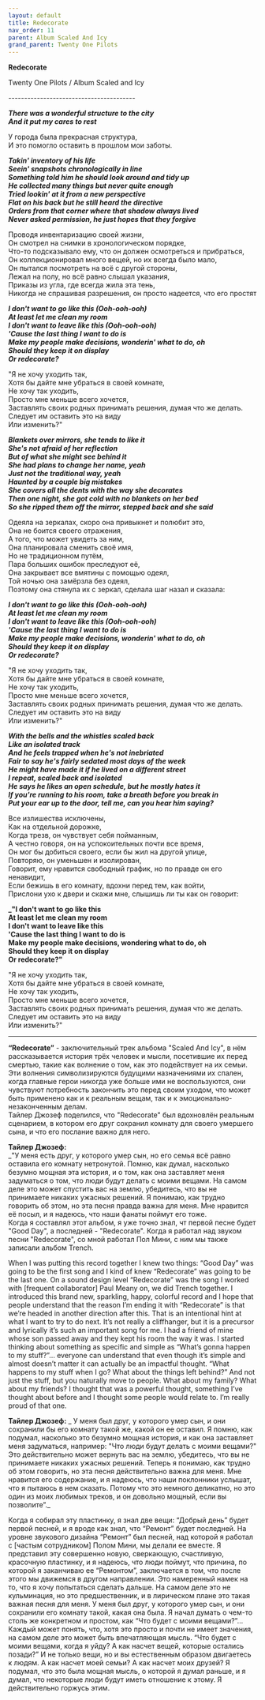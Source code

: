 ```yaml
---  
layout: default  
title: Redecorate  
nav_order: 11  
parent: Album Scaled And Icy  
grand_parent: Twenty One Pilots  
---  
```


**Redecorate**
<p>
Twenty One Pilots / Album Scaled and Icy  
</p>  
----------------------------------------

**_There was a wonderful structure to the city  
And it put my cares to rest_**  

У города была прекрасная структура,  
И это помогло оставить в прошлом мои заботы.  

**_Takin' inventory of his life  
Seein' snapshots chronologically in line  
Something told him he should look around and tidy up  
He collected many things but never quite enough  
Tried lookin' at it from a new perspective  
Flat on his back but he still heard the directive  
Orders from that corner where that shadow always lived  
Never asked permission, he just hopes that they forgive_**  

Проводя инвентаризацию своей жизни,  
Он cмотрел на снимки в хронологическом порядке,  
Что-то подсказывало ему, что он должен осмотреться и прибраться,  
Он коллекционировал много вещей, но их всегда было мало,  
Он пытался посмотреть на всё с другой стороны,  
Лежал на полу, но всё равно слышал указания,  
Приказы из угла, где всегда жила эта тень,  
Никогда не спрашивая разрешения, он просто надеется, что его простят  

**_I don't want to go like this (Ooh-ooh-ooh)  
At least let me clean my room  
I don't want to leave like this (Ooh-ooh-ooh)  
'Cause the last thing I want to do is  
Make my people make decisions, wonderin' what to do, oh  
Should they keep it on display  
Or redecorate?_**  

"Я не хочу уходить так,  
Хотя бы дайте мне убраться в своей комнате,  
Не хочу так уходить,  
Просто мне меньше всего хочется,  
Заставлять своих родных принимать решения, думая что же делать.  
Следует им оставить это на виду  
Или изменить?"  

**_Blankets over mirrors, she tends to like it  
She's not afraid of her reflection  
But of what she might see behind it  
She had plans to change her name, yeah  
Just not the traditional way, yeah    
Haunted by a couple big mistakes  
She covers all the dents with the way she decorates  
Then one night, she got cold with no blankets on her bed  
So she ripped them off the mirror, stepped back and she said_**  

Одеяла на зеркалах, скоро она привыкнет и полюбит это,  
Она не боится своего отражения,  
А того, что может увидеть за ним,  
Она планировала сменить своё имя,  
Но не традиционном путём,  
Пара больших ошибок преследуют её,  
Она закрывает все вмятины с помощью одеял,  
Той ночью она замёрзла без одеял,  
Поэтому она стянула их с зеркал, сделала шаг назал и сказала:  

**_I don't want to go like this (Ooh-ooh-ooh)  
At least let me clean my room  
I don't want to leave like this (Ooh-ooh-ooh)  
'Cause the last thing I want to do is  
Make my people make decisions, wonderin' what to do, oh  
Should they keep it on display  
Or redecorate?_**  

"Я не хочу уходить так,  
Хотя бы дайте мне убраться в своей комнате,  
Не хочу так уходить,  
Просто мне меньше всего хочется,  
Заставлять своих родных принимать решения, думая что же делать.  
Следует им оставить это на виду  
Или изменить?"  

**_With the bells and the whistles scaled back  
Like an isolated track  
And he feels trapped when he's not inebriated  
Fair to say he's fairly sedated most days of the week  
He might have made it if he lived on a different street  
I repeat, scaled back and isolated  
He says he likes an open schedule, but he mostly hates it  
If you're running to his room, take a breath before you break in  
Put your ear up to the door, tell me, can you hear him saying?_**  

Все излишества исключены,  
Как на отдельной дорожке,  
Когда трезв, он чувствует себя пойманным,  
А честно говоря, он на успокоительных почти все время,  
Он мог бы добиться своего, если бы жил на другой улице,  
Повторяю, он уменьшен и изолирован,  
Говорит, ему нравится свободный график, но по правде он его ненавидит,  
Если бежишь в его комнату, вдохни перед тем, как войти,  
Прислони ухо к двери и скажи мне, слышишь ли ты как он говорит:  

**_"I don't want to go like this  
At least let me clean my room  
I don't want to leave like this  
'Cause the last thing I want to do is  
Make my people make decisions, wondering what to do, oh  
Should they keep it on display  
Or redecorate?"**  

"Я не хочу уходить так,  
Хотя бы дайте мне убраться в своей комнате,  
Не хочу так уходить,  
Просто мне меньше всего хочется,  
Заставлять своих родных принимать решения, думая что же делать.  
Следует им оставить это на виду  
Или изменить?"  
- - -

**“Redecorate”** - заключительный трек альбома "Scaled And Icy", в нём рассказывается история трёх человек и мысли, посетившие их перед смертью, такие как волнение о том, как это подействует на их семьи. Эти волнения символизируются будущими назначениями их спален, когда главные герои никогда уже больше ими не воспользуются, они чувствуют потребность закончить это перед своим уходом, что может быть применено как и к реальным вещам, так и к эмоционально-незаконченным делам.  
Тайлер Джозеф поделился, что "Redecorate" был вдохновлён реальным сценарием, в котором его друг сохранил комнату для своего умершего сына, и что его послание важно для него.
   
**Тайлер Джозеф:**  
_"У меня есть друг, у которого умер сын, но его семья всё равно оставила его комнату нетронутой. Помню, как думал, насколько безумно мощная эта история, и о том, как она заставляет меня задуматься о том, что люди будут делать с моими вещами. На самом деле это может спустить вас на землю, убедитесь, что вы не принимаете никаких ужасных решений. Я понимаю, как трудно говорить об этом, но эта песня правда важна для меня. Мне нравится её посыл, и я надеюсь, что наши фанаты поймут его тоже.  
Когда я составлял этот альбом, я уже точно знал, чт первой песне будет "Good Day", а последней - "Redecorate". Когда я работал над звуком песни "Redecorate", со мной работал Пол Мини, с ним мы также записали альбом Trench. 

When I was putting this record together I knew two things: “Good Day” was going to be the first song and I kind of knew “Redecorate” was going to be the last one. On a sound design level “Redecorate” was the song I worked with [frequent collaborator] Paul Meany on, we did Trench together. I introduced this brand new, sparkling, happy, colorful record and I hope that people understand that the reason I’m ending it with “Redecorate” is that we’re headed in another direction after this. That is an intentional hint at what I want to try to do next. It’s not really a cliffhanger, but it is a precursor and lyrically it’s such an important song for me. I had a friend of mine whose son passed away and they kept his room the way it was. I started thinking about something as specific and simple as “What’s gonna happen to my stuff?”… everyone can understand that even though it’s simple and almost doesn’t matter it can actually be an impactful thought. “What happens to my stuff when I go? What about the things left behind?” And not just the stuff, but you naturally move to people. What about my family? What about my friends? I thought that was a powerful thought, something I’ve thought about before and I thought some people would relate to. I’m really proud of that one.  

**Тайлер Джозеф:**
_ У меня был друг, у которого умер сын, и они сохранили бы его комнату такой же, какой он ее оставил. Я помню, как подумал, насколько это безумно мощная история, и как она заставляет меня задуматься, например: "Что люди будут делать с моими вещами?" Это действительно может вернуть вас на землю, убедитесь, что вы не принимаете никаких ужасных решений. Теперь я понимаю, как трудно об этом говорить, но эта песня действительно важна для меня. Мне нравится его содержание, и я надеюсь, что наши поклонники услышат, что я пытаюсь в нем сказать. Потому что это немного деликатно, но это один из моих любимых треков, и он довольно мощный, если вы позволите”._

Когда я собирал эту пластинку, я знал две вещи: “Добрый день” будет первой песней, и я вроде как знал, что “Ремонт” будет последней. На уровне звукового дизайна “Ремонт” был песней, над которой я работал с [частым сотрудником] Полом Мини, мы делали ее вместе. Я представил эту совершенно новую, сверкающую, счастливую, красочную пластинку, и я надеюсь, что люди поймут, что причина, по которой я заканчиваю ее “Ремонтом”, заключается в том, что после этого мы движемся в другом направлении. Это намеренный намек на то, что я хочу попытаться сделать дальше. На самом деле это не кульминация, но это предшественник, и в лирическом плане это такая важная песня для меня. У меня был друг, у которого умер сын, и они сохранили его комнату такой, какая она была. Я начал думать о чем-то столь же конкретном и простом, как “Что будет с моими вещами?”... Каждый может понять, что, хотя это просто и почти не имеет значения, на самом деле это может быть впечатляющая мысль. “Что будет с моими вещами, когда я уйду? А как насчет вещей, которые остались позади?” И не только вещи, но и вы естественным образом двигаетесь к людям. А как насчет моей семьи? А как насчет моих друзей? Я подумал, что это была мощная мысль, о которой я думал раньше, и я думал, что некоторые люди будут иметь отношение к этому. Я действительно горжусь этим.
